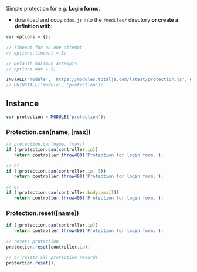 Simple protection for e.g. **Login forms**.

- download and copy `ddos.js` into the `/modules/` directory __or create a definition with:__

```javascript
var options = {};

// Timeout for an one attempt
// options.timeout = 3;

// Default maximum attempts
// options.max = 5;

INSTALL('module', 'https://modules.totaljs.com/latest/protection.js', options);
// UNINSTALL('module', 'protection');
```

## Instance

```js
var protection = MODULE('protection');
```

### Protection.can(name, [max])

```js
// protection.can(name, [max])
if (!protection.can(controller.ip))
   return controller.throw400('Protection for login form.');

// or
if (!protection.can(controller.ip, 3))
   return controller.throw400('Protection for login form.');

// or
if (!protection.can(controller.body.email))
   return controller.throw400('Protection for login form.');

```

### Protection.reset([name])

```js
if (!protection.can(controller.ip))
   return controller.throw400('Protection for login form.');

// resets protection
protection.reset(controller.ip);

// or resets all protection records
protection.reset();
```